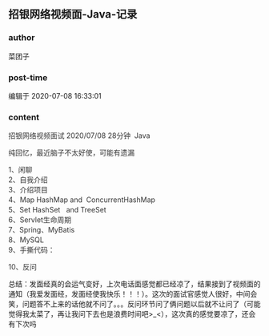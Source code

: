 ## 招银网络视频面-Java-记录
### author 
菜团子
### post-time 

编辑于  2020-07-08 16:33:01
### content 
<div class="post-topic-des nc-post-content">
 <p style="color:#333333;">
  <span>
   招银网络视频面试    2020/07/08  28分钟  Java
  </span>
 </p>
 <p style="color:#333333;">
  <span>
   纯回忆，最近脑子不太好使，可能有遗漏
  </span>
 </p>
 <div style="color:#333333;">
  <span>
   1、闲聊
  </span>
  <span>
  </span>
 </div>
 <div style="color:#333333;">
  <span>
   2、自我介绍
  </span>
  <span>
  </span>
 </div>
 <div style="color:#333333;">
  <span>
   3、介绍项目
  </span>
  <span>
  </span>
 </div>
 <div style="color:#333333;">
  <span>
   4、Map
  </span>
  <span>
   HashMap and  ConcurrentHashMap
  </span>
 </div>
 <div style="color:#333333;">
  <span>
   5、Set
  </span>
  <span>
   HashSet   and TreeSet
  </span>
 </div>
 <div style="color:#333333;">
  <span>
   6、Servlet生命周期
  </span>
  <span>
  </span>
 </div>
 <div style="color:#333333;">
  <span>
   7、Spring、MyBatis
  </span>
  <span>
  </span>
 </div>
 <div style="color:#333333;">
  <span>
   8、MySQL
  </span>
  <span>
  </span>
 </div>
 <div style="color:#333333;">
  <span>
   9、手撕代码：
  </span>
 </div>
 <div style="color:#333333;">
  <span>
   <img alt="" src="https://uploadfiles.nowcoder.com/images/20200708/918562404_1594196340593_A613F9E8D18F1681991DB3E442ECFF34"/>
   <br/>
  </span>
 </div>
 <p style="color:#333333;">
  <span>
   10、反问
  </span>
 </p>
 <div>
  总结：发面经真的会运气变好，上次电话面感觉都已经凉了，结果接到了视频面的通知（我爱发面经，发面经使我快乐！！！）。这次的面试官感觉人很好，中间会笑，问题答不上来的话他就不问了。。。反问环节问了俩问题以后就不让问了（可能觉得我太菜了，再让我问下去也是浪费时间吧&gt;_&lt;），这次真的感觉要凉了，还会有下次吗
 </div>
</div>
